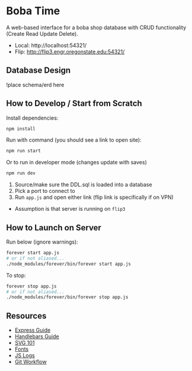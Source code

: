 # Boba Time
A web-based interface for a boba shop database with CRUD functionality (Create Read Update Delete).

- Local: http://localhost:54321/
- Flip: http://flip3.engr.oregonstate.edu:54321/

## Database Design
!place schema/erd here

## How to Develop / Start from Scratch
Install dependencies:
```bash
npm install
```

Run with command (you should see a link to open site):
```bash
npm run start
```
Or to run in developer mode (changes update with saves)
```bash
npm run dev
```

1. Source/make sure the DDL.sql is loaded into a database
2. Pick a port to connect to
3. Run `app.js` and open either link (flip link is specifically if on VPN)
- Assumption is that server is running on `flip3`

## How to Launch on Server
Run below (ignore warnings):
```bash
forever start app.js
# or if not aliased...
./node_modules/forever/bin/forever start app.js
```
To stop:
```bash
forever stop app.js
# or if not aliased...
./node_modules/forever/bin/forever stop app.js
```

## Resources
+ [Express Guide](https://expressjs.com/en/guide/routing.html)
+ [Handlebars Guide](https://handlebarsjs.com/guide/)
+ [SVG 101](https://www.aleksandrhovhannisyan.com/blog/svg-tutorial-how-to-code-svg-icons-by-hand/)
+ [Fonts](https://fonts.google.com/)
+ [JS Logs](https://dmitripavlutin.com/console-log-tips/)
+ [Git Workflow](https://www.atlassian.com/git/tutorials/comparing-workflows/gitflow-workflow)
